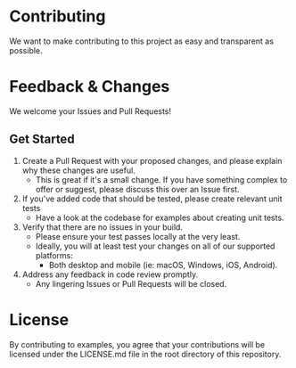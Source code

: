 # Contributing

We want to make contributing to this project as easy and transparent as possible.

# Feedback & Changes

We welcome your Issues and Pull Requests!

## Get Started

1. Create a Pull Request with your proposed changes, and please explain why these changes are useful.
    * This is great if it's a small change. If you have something complex to offer or suggest, please discuss this over an Issue first.
2. If you've added code that should be tested, please create relevant unit tests
    * Have a look at the codebase for examples about creating unit tests.
3. Verify that there are no issues in your build.
    * Please ensure your test passes locally at the very least.
    * Ideally, you will at least test your changes on all of our supported platforms:
      * Both desktop and mobile (ie: macOS, Windows, iOS, Android).
4. Address any feedback in code review promptly.
    * Any lingering Issues or Pull Requests will be closed.

# License

By contributing to examples, you agree that your contributions will be licensed under the LICENSE.md file in the root directory of this repository.
